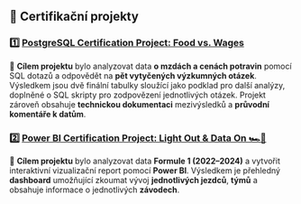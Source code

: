 ## 💼 Certifikační projekty

### 1️⃣ [PostgreSQL Certification Project: Food vs. Wages](https://github.com/martinsipek/PostgreSQL-Certification-Project-Food-vs-Wages)
🎯 **Cílem projektu** bylo analyzovat data **o mzdách a cenách potravin** pomocí SQL dotazů a odpovědět na **pět vytyčených výzkumných otázek**. Výsledkem jsou dvě finální tabulky sloužící jako podklad pro další analýzy, doplněné o SQL skripty pro zodpovězení jednotlivých otázek. Projekt zároveň obsahuje **technickou dokumentaci** mezivýsledků a **průvodní komentáře k datům**.

### 2️⃣ [Power BI Certification Project: Light Out & Data On 🏎️💨](https://github.com/martinsipek/PowerBI-Certification-Project-Formula-One)
🎯 **Cílem projektu** bylo analyzovat data **Formule 1 (2022–2024)** a vytvořit interaktivní vizualizační report pomocí **Power BI**. Výsledkem je přehledný **dashboard** umožňující zkoumat vývoj **jednotlivých jezdců**, **týmů** a obsahuje informace o jednotlivých **závodech**. 
